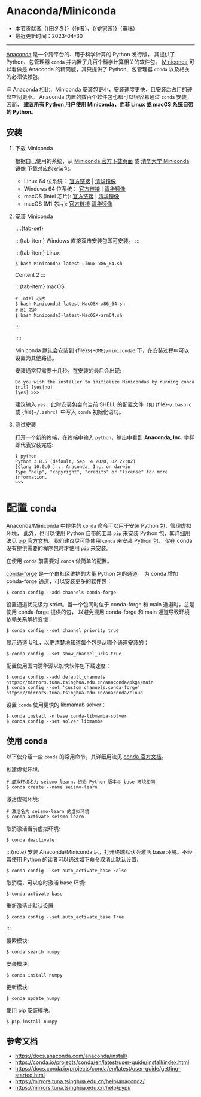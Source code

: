# Anaconda/Miniconda

- 本节贡献者: {{田冬冬}}（作者）、{{姚家园}}（审稿）
- 最近更新时间：2023-04-30

---

[Anaconda](https://www.anaconda.com/download/) 是一个跨平台的、用于科学计算的 Python 发行版，
其提供了 Python、包管理器 `conda` 并内置了几百个科学计算相关的软件包。
[Miniconda](https://docs.conda.io/en/latest/miniconda.html) 可以看做是
Anaconda 的精简版，其只提供了 Python、包管理器 `conda` 以及相关的必须依赖包。

与 Anaconda 相比，Miniconda 安装包更小，安装速度更快，且安装后占用的硬盘空间更小。
Anaconda 内置的数百个软件包也都可以很容易通过 `conda` 安装。因而，
**建议所有 Python 用户使用 Miniconda，而非 Linux 或 macOS 系统自带的 Python。**

## 安装

1. 下载 Miniconda

   根据自己使用的系统，从 [Miniconda 官方下载页面](https://docs.conda.io/en/latest/miniconda.html#latest-miniconda-installer-links)
   或 [清华大学 Miniconda 镜像](https://mirrors.tuna.tsinghua.edu.cn/anaconda/miniconda/) 下载对应的安装包。

   - Linux 64 位系统：
     [官方链接](https://repo.anaconda.com/miniconda/Miniconda3-latest-Linux-x86_64.sh) |
     [清华镜像](https://mirrors.tuna.tsinghua.edu.cn/anaconda/miniconda/Miniconda3-latest-Linux-x86_64.sh)
   - Windows 64 位系统：
     [官方链接](https://repo.anaconda.com/miniconda/Miniconda3-latest-Windows-x86_64.exe) |
     [清华镜像](https://mirrors.tuna.tsinghua.edu.cn/anaconda/miniconda/Miniconda3-latest-Windows-x86_64.exe)
   - macOS (Intel 芯片):
     [官方链接](https://repo.anaconda.com/miniconda/Miniconda3-latest-MacOSX-x86_64.sh) |
     [清华镜像](https://mirrors.tuna.tsinghua.edu.cn/anaconda/miniconda/Miniconda3-latest-MacOSX-x86_64.sh)
   - macOS (M1 芯片):
     [官方链接](https://repo.anaconda.com/miniconda/Miniconda3-latest-MacOSX-arm64.sh)
     [清华镜像](https://mirrors.tuna.tsinghua.edu.cn/anaconda/miniconda/Miniconda3-latest-MacOSX-arm64.sh)

2. 安装 Miniconda

    ::::{tab-set}

    :::{tab-item} Windows
    直接双击安装包即可安装。
    :::

    :::{tab-item} Linux
    ```
    $ bash Miniconda3-latest-Linux-x86_64.sh
    ```
    Content 2
    :::

    :::{tab-item} macOS
    ```
    # Intel 芯片
    $ bash Miniconda3-latest-MacOSX-x86_64.sh
    # M1 芯片
    $ bash Miniconda3-latest-MacOSX-arm64.sh
    ```
    :::

    ::::

   Miniconda 默认会安装到 {file}`${HOME}/miniconda3` 下，在安装过程中可以
   设置为其他路径。

   安装通常只需要十几秒，在安装的最后会出现:

   ```
   Do you wish the installer to initialize Miniconda3 by running conda init? [yes|no]
   [yes] >>>
   ```

   建议输入 `yes`，此时安装包会向当前 SHELL 的配置文件（如 {file}`~/.bashrc`
   或 {file}`~/.zshrc`）中写入 `conda` 初始化语句。

3. 测试安装

   打开一个新的终端，在终端中输入 `python`，输出中看到 **Anaconda, Inc.**
   字样即代表安装完成:

   ```
   $ python
   Python 3.8.5 (default, Sep  4 2020, 02:22:02)
   [Clang 10.0.0 ] :: Anaconda, Inc. on darwin
   Type "help", "copyright", "credits" or "license" for more information.
   >>>
   ```

# 配置 `conda`

Anaconda/Miniconda 中提供的 `conda` 命令可以用于安装 Python 包、管理虚拟环境，
此外，也可以使用 Python 自带的工具 `pip` 来安装 Python 包，其详细用法见
[pip 官方文档](https://pip.pypa.io/en/stable/)。我们建议尽可能使用 `conda` 来安装 Python 包，
仅在 conda 没有提供需要的程序包时才使用 `pip` 来安装。

在使用 `conda` 前需要对 `conda` 做简单的配置。

[conda-forge](https://conda-forge.org/) 是一个由社区维护的大量 Python 包的通道。
为 conda 增加 conda-forge 通道，可以安装更多的软件包：
```
$ conda config --add channels conda-forge
```

设置通道优先级为 strict。当一个包同时位于 conda-forge 和 main 通道时，总是使用 conda-forge 提供的包，
以避免混用 conda-forge 和 main 通道导致环境依赖关系解析变慢： 
```
$ conda config --set channel_priority true
```

显示通道 URL，以更清楚地知道每个包是从哪个通道安装的：
```
$ conda config --set show_channel_urls true
```

配置使用国内清华源以加快软件包下载速度：
```
$ conda config --add default_channels https://mirrors.tuna.tsinghua.edu.cn/anaconda/pkgs/main
$ conda config --set 'custom_channels.conda-forge' https://mirrors.tuna.tsinghua.edu.cn/anaconda/cloud
```

设置 `conda` 使用更快的 libmamab solver：
```
$ conda install -n base conda-libmamba-solver
$ conda config --set solver libmamba
```

## 使用 conda

以下仅介绍一些 `conda` 的常用命令，其详细用法见
[conda 官方文档](https://docs.conda.io/projects/conda/en/latest/index.html)。

创建虚拟环境:
```
# 虚拟环境名为 seismo-learn，初始 Python 版本与 base 环境相同
$ conda create --name seismo-learn
```

激活虚拟环境:
```
# 激活名为 seismo-learn 的虚拟环境
$ conda activate seismo-learn
```

取消激活当前虚拟环境:
```
$ conda deactivate
```

:::{note}
安装 Anaconda/Miniconda 后，打开终端默认会激活 base 环境。不经常使用
Python 的读者可以通过如下命令取消此默认设置:

```
$ conda config --set auto_activate_base False
```

取消后，可以临时激活 base 环境:
```
$ conda activate base
```

重新激活此默认设置:
```
$ conda config --set auto_activate_base True
```
:::

搜索模块:
```
$ conda search numpy
```

安装模块:
```
$ conda install numpy
```

更新模块:
```
$ conda update numpy
```

使用 pip 安装模块:
```
$ pip install numpy
```

## 参考文档

- <https://docs.anaconda.com/anaconda/install/>
- <https://conda.io/projects/conda/en/latest/user-guide/install/index.html>
- <https://docs.conda.io/projects/conda/en/latest/user-guide/getting-started.html>
- <https://mirrors.tuna.tsinghua.edu.cn/help/anaconda/>
- <https://mirrors.tuna.tsinghua.edu.cn/help/pypi/>